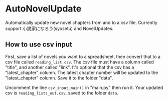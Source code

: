 # AutoNovelUpdate

Automatically update new novel chapters from and to a csv file. Currently support 小説家になろう(syosetu) and NovelUpdates.

## How to use csv input

First, save a list of novels you want to a spreadsheet, then convert that to a csv file called `reading_list.csv`. The csv file must have a column called "title", and another called "link". It's optional that the csv has a "latest_chapter" column. The latest chapter number will be updated to the "latest_chapter" column. Save it to the folder "data".

Uncomment the line `csv_input_main()` in "main.py" then run it. Your updated csv is `reading_lists_out.csv`, saved to the folder `data`.
